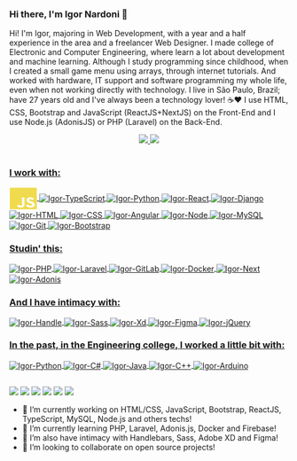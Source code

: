 ### Hi there, I'm Igor Nardoni 👋

Hi! I'm Igor, majoring in Web Development, with a year and a half experience in the area and a freelancer Web Designer. 
I made college of Electronic and Computer Engineering, where learn a lot about development and machine learning. Although I study programming since childhood, when I created a small game menu using arrays, through internet tutorials. And worked with hardware, IT support and software programming my whole life, even when not working directly with technology.
I live in São Paulo, Brazil; have 27 years old and I've always been a technology lover! ☕❤️
I use HTML, CSS, Bootstrap and JavaScript (ReactJS+NextJS) on the Front-End and I use Node.js (AdonisJS) or PHP (Laravel) on the Back-End.

<div align="center">
  <a href="https://github.com/IgorNardoni">
  <img height="180em" src="https://github-readme-stats.vercel.app/api?username=igornardoni&show_icons=true&theme=dracula&include_all_commits=true&count_private=true"/>
  <img height="180em" src="https://github-readme-stats.vercel.app/api/top-langs/?username=igorNardoni&layout=compact&langs_count=7&theme=dracula"/>
</div>
<div style="display: inline_block"><br>
  
  <h3>I work with:</h3>
<img align="center" alt="Igor-JavaScript" height="40" width="50" src="https://raw.githubusercontent.com/devicons/devicon/master/icons/javascript/javascript-plain.svg">
<img align="center" alt="Igor-TypeScript" height="40" width="50" src="https://cdn.jsdelivr.net/gh/devicons/devicon/icons/typescript/typescript-original.svg" />
<img align="center" alt="Igor-Python" height="40" width="50" src="https://cdn.jsdelivr.net/gh/devicons/devicon/icons/python/python-original-wordmark.svg" /> 
<img align="center" alt="Igor-React" height="40" width="50" src="https://cdn.jsdelivr.net/gh/devicons/devicon/icons/react/react-original-wordmark.svg" />
 <img align="center" alt="Igor-Django" height="40" width="50" src="https://cdn.jsdelivr.net/gh/devicons/devicon/icons/django/django-plain-wordmark.svg" />
  <img align="center" alt="Igor-HTML" height="40" width="50" src="https://cdn.jsdelivr.net/gh/devicons/devicon/icons/html5/html5-plain-wordmark.svg" />
  <img align="center" alt="Igor-CSS" height="40" width="50" src="https://cdn.jsdelivr.net/gh/devicons/devicon/icons/css3/css3-plain-wordmark.svg" />
  <img align="center" alt="Igor-Angular" height="40" width="50"  src="https://cdn.jsdelivr.net/gh/devicons/devicon/icons/angularjs/angularjs-original.svg" />
  <img align="center" alt="Igor-Node" height="70" width="80" src="https://cdn.jsdelivr.net/gh/devicons/devicon/icons/nodejs/nodejs-original-wordmark.svg" />
  <img align="center" alt="Igor-MySQL" height="70" width="80" src="https://cdn.jsdelivr.net/gh/devicons/devicon/icons/mysql/mysql-original-wordmark.svg" />
  <img align="center" alt="Igor-Git" height="40" width="50" src="https://cdn.jsdelivr.net/gh/devicons/devicon/icons/git/git-original-wordmark.svg" />
  <img align="center" alt="Igor-Bootstrap" height="40" width="50" src="https://cdn.jsdelivr.net/gh/devicons/devicon/icons/bootstrap/bootstrap-original-wordmark.svg" /> 
  

   <h3>Studin' this:</h3>   
  <img align="center" alt="Igor-PHP" height="60" width="70" src="https://cdn.jsdelivr.net/gh/devicons/devicon/icons/php/php-original.svg" />
  <img align="center" alt="Igor-Laravel" height="40" width="50" src="https://cdn.jsdelivr.net/gh/devicons/devicon/icons/laravel/laravel-plain-wordmark.svg" />   
  <img align="center" alt="Igor-GitLab" height="40" width="50" src="https://cdn.jsdelivr.net/gh/devicons/devicon/icons/gitlab/gitlab-original-wordmark.svg" />
  <img align="center" alt="Igor-Docker" height="50" width="60" src="https://cdn.jsdelivr.net/gh/devicons/devicon/icons/docker/docker-original-wordmark.svg" />
  <img align="center" alt="Igor-Next" height="50" width="60" src="https://cdn.jsdelivr.net/gh/devicons/devicon/icons/nextjs/nextjs-original.svg" /> 
  <img align="center" alt="Igor-Adonis" height="70" width="80" src="https://cdn.jsdelivr.net/gh/devicons/devicon/icons/adonisjs/adonisjs-original-wordmark.svg" />
  
  <h3>And I have intimacy with:</h3>
  <img align="center" alt="Igor-Handle" height="70" width="80" src="https://cdn.jsdelivr.net/gh/devicons/devicon/icons/handlebars/handlebars-original-wordmark.svg" />   <img align="center" alt="Igor-Sass" height="50" width="60" src="https://cdn.jsdelivr.net/gh/devicons/devicon/icons/sass/sass-original.svg" />         
  <img align="center" alt="Igor-Xd" height="50" width="60" src="https://cdn.jsdelivr.net/gh/devicons/devicon/icons/xd/xd-plain.svg" />
  <img align="center" alt="Igor-Figma" height="50" width="60" src="https://cdn.jsdelivr.net/gh/devicons/devicon/icons/figma/figma-original.svg" />
  <img align="center" alt="Igor-jQuery" height="40" width="50" src="https://cdn.jsdelivr.net/gh/devicons/devicon/icons/jquery/jquery-original-wordmark.svg" />
                                                 
  
           
  <h3>In the past, in the Engineering college, I worked a little bit with:</h3>         
<img align="center" alt="Igor-Python" height="40" width="50" src="https://cdn.jsdelivr.net/gh/devicons/devicon/icons/python/python-original-wordmark.svg" /> 
<img align="center" alt="Igor-C#" height="40" width="50" src="https://cdn.jsdelivr.net/gh/devicons/devicon/icons/csharp/csharp-original.svg" />
<img align="center" alt="Igor-Java" height="40" width="50" src="https://cdn.jsdelivr.net/gh/devicons/devicon/icons/java/java-original-wordmark.svg" />
<img align="center" alt="Igor-C++" height="40" width="50" src="https://cdn.jsdelivr.net/gh/devicons/devicon/icons/cplusplus/cplusplus-original.svg" />
<img align="center" alt="Igor-Arduino" height="40" width="50" src="https://cdn.jsdelivr.net/gh/devicons/devicon/icons/arduino/arduino-original-wordmark.svg" />
                   
          
  
</div>
  
  ##

<div>
  <a href="https://www.youtube.com/channel/UCg0uHrhvgBGBtQGq8YktJMg" target="_blank"><img src="https://img.shields.io/badge/YouTube-FF0000?style=for-the-badge&logo=youtube&logoColor=white" target="_blank"></a>
  <a href="https://www.instagram.com/_igornardoni/" target="_blank"><img src="https://img.shields.io/badge/-Instagram-%23E4405F?style=for-the-badge&logo=instagram&logoColor=white" target="_blank"></a>
 	<a href="https://www.twitch.tv/igornardoni" target="_blank"><img src="https://img.shields.io/badge/Twitch-9146FF?style=for-the-badge&logo=twitch&logoColor=white" target="_blank"></a>
 <a href="Igor Nardoni#6953" target="_blank"><img src="https://img.shields.io/badge/Discord-7289DA?style=for-the-badge&logo=discord&logoColor=white" target="_blank"></a> 
  <a href = "mailto:igornardoni32@gmail.com"><img src="https://img.shields.io/badge/-Gmail-%23333?style=for-the-badge&logo=gmail&logoColor=white" target="_blank"></a>
  <a href="https://www.linkedin.com/in/igornardoni/" target="_blank"><img src="https://img.shields.io/badge/-LinkedIn-%230077B5?style=for-the-badge&logo=linkedin&logoColor=white" target="_blank"></a> 
</div>  

- 🔭 I’m currently working on HTML/CSS, JavaScript, Bootstrap, ReactJS, TypeScript, MySQL, Node.js and others techs!
- 🌱 I’m currently learning PHP, Laravel, Adonis.js, Docker and Firebase!
- 🤩 I’m also have intimacy with Handlebars, Sass, Adobe XD and Figma!
- 👯 I’m looking to collaborate on open source projects!

  
  
